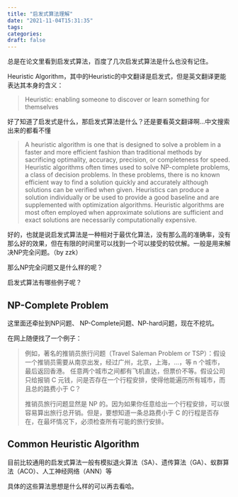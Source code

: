 ```yaml
---
title: "启发式算法理解"
date: "2021-11-04T15:31:35"
tags: 
categories: 
draft: false
---
```


总是在论文里看到启发式算法，百度了几次启发式算法是什么也没有记住。

Heuristic Algorithm，其中的Heuristic的中文翻译是启发式，但是英文翻译更能表达其本身的含义：

> Heuristic: enabling someone to discover or learn something for themselves

好了知道了启发式是什么，那启发式算法是什么？还是要看英文翻译啊…中文搜索出来的都看不懂

> A heuristic algorithm is one that is designed to solve a problem in a faster and more efficient fashion than traditional methods by sacrificing optimality, accuracy, precision, or completeness for speed. Heuristic algorithms often times used to solve NP-complete problems, a class of decision problems. In these problems, there is no known efficient way to find a solution quickly and accurately although solutions can be verified when given. Heuristics can produce a solution individually or be used to provide a good baseline and are supplemented with optimization algorithms. Heuristic algorithms are most often employed when approximate solutions are sufficient and exact solutions are necessarily computationally expensive.

[1]: https://optimization.mccormick.northwestern.edu/index.php/Heuristic_algorithms	"英文解释"

好的，也就是说启发式算法是一种相对于最优化算法，没有那么高的准确率，没有那么好的效果，但在有限的时间里可以找到一个可以接受的较优解。一般是用来解决NP完全问题。（by zzk）

那么NP完全问题又是什么样的呢？

启发式算法有哪些例子呢？

## NP-Complete Problem

这里面还牵扯到NP问题、 NP-Complete问题、NP-hard问题，现在不挖坑。

在网上随便找了一个例子：

> 例如，著名的推销员旅行问题（Travel Saleman Problem or TSP）：假设一个推销员需要从南京出发，经过广州，北京，上海，…，等 n 个城市， 最后返回香港。 任意两个城市之间都有飞机直达，但票价不等。假设公司只给报销 C 元钱，问是否存在一个行程安排，使得他能遍历所有城市，而且总的路费小于 C？
>
> 推销员旅行问题显然是 NP 的。因为如果你任意给出一个行程安排，可以很容易算出旅行总开销。但是，要想知道一条总路费小于 C 的行程是否存在，在最坏情况下，必须检查所有可能的旅行安排。

## Common Heuristic Algorithm

目前比较通用的启发式算法一般有模拟退火算法（SA）、遗传算法（GA）、蚁群算法（ACO）、人工神经网络（ANN）等

[2]: https://www.jianshu.com/p/e2aec624106a	"HP-Hard问题例子、启发式算法例子"

具体的这些算法思想是什么样的可以再去看哈。